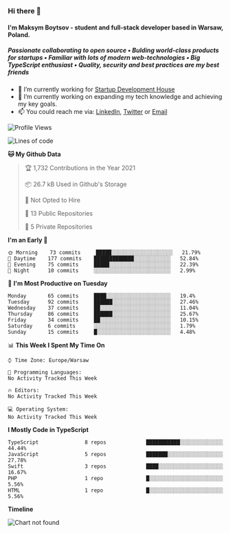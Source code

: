### Hi there 👋
#### I'm Maksym Boytsov - student and full-stack developer based in Warsaw, Poland.

##### Passionate collaborating to open source • Bulding world-class products for startups • Familiar with lots of modern web-technologies • Big TypeScript enthusiast • Quality, security and best practices are my best friends

- 💼 I’m currently working for [Startup Development House](https://start-up.house/en)
- 🔭 I’m currently working on expanding my tech knowledge and achieving my key goals.
- 📫 You could reach me via: [LinkedIn](https://www.linkedin.com/in/maksym-boytsov/), [Twitter](https://twitter.com/maksymboytsov) or [Email](mailto:maksym.boytsov@gmail.com?subject=[GitHub])

<!--START_SECTION:waka-->
![Profile Views](http://img.shields.io/badge/Profile%20Views-0-blue)

![Lines of code](https://img.shields.io/badge/From%20Hello%20World%20I%27ve%20Written-17557%20lines%20of%20code-blue)

**🐱 My Github Data** 

> 🏆 1,732 Contributions in the Year 2021
 > 
> 📦 26.7 kB Used in Github's Storage 
 > 
> 🚫 Not Opted to Hire
 > 
> 📜 13 Public Repositories 
 > 
> 🔑 5 Private Repositories  
 > 
**I'm an Early 🐤** 

```text
🌞 Morning    73 commits     █████░░░░░░░░░░░░░░░░░░░░   21.79% 
🌆 Daytime    177 commits    █████████████░░░░░░░░░░░░   52.84% 
🌃 Evening    75 commits     █████░░░░░░░░░░░░░░░░░░░░   22.39% 
🌙 Night      10 commits     ░░░░░░░░░░░░░░░░░░░░░░░░░   2.99%

```
📅 **I'm Most Productive on Tuesday** 

```text
Monday       65 commits     ████░░░░░░░░░░░░░░░░░░░░░   19.4% 
Tuesday      92 commits     ██████░░░░░░░░░░░░░░░░░░░   27.46% 
Wednesday    37 commits     ██░░░░░░░░░░░░░░░░░░░░░░░   11.04% 
Thursday     86 commits     ██████░░░░░░░░░░░░░░░░░░░   25.67% 
Friday       34 commits     ██░░░░░░░░░░░░░░░░░░░░░░░   10.15% 
Saturday     6 commits      ░░░░░░░░░░░░░░░░░░░░░░░░░   1.79% 
Sunday       15 commits     █░░░░░░░░░░░░░░░░░░░░░░░░   4.48%

```


📊 **This Week I Spent My Time On** 

```text
⌚︎ Time Zone: Europe/Warsaw

💬 Programming Languages: 
No Activity Tracked This Week

🔥 Editors: 
No Activity Tracked This Week

💻 Operating System: 
No Activity Tracked This Week

```

**I Mostly Code in TypeScript** 

```text
TypeScript               8 repos             ███████████░░░░░░░░░░░░░░   44.44% 
JavaScript               5 repos             ███████░░░░░░░░░░░░░░░░░░   27.78% 
Swift                    3 repos             ████░░░░░░░░░░░░░░░░░░░░░   16.67% 
PHP                      1 repo              █░░░░░░░░░░░░░░░░░░░░░░░░   5.56% 
HTML                     1 repo              █░░░░░░░░░░░░░░░░░░░░░░░░   5.56%

```


**Timeline**

![Chart not found](https://raw.githubusercontent.com/maksymboytsov/maksymboytsov/main/charts/bar_graph.png) 


<!--END_SECTION:waka-->
